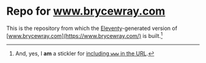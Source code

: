 # Repo for www.brycewray.com

This is the repository from which the [Eleventy](https://11ty.dev)-generated version of [www.brycewray.com](https://www.brycewray.com/) is built.[^stickler]

[^stickler]: And, yes, I **am** a stickler for [including `www` in the URL](https://www.yes-www.org/why-use-www/).
